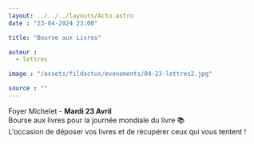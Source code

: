 ```yaml
---
layout: ../../../layouts/Actu.astro
date : "23-04-2024 23:00"

title: "Bourse aux Livres"

auteur :
  - lettres

image : "/assets/fildactus/evenements/04-23-lettres2.jpg"

source : ""
---
```


Foyer Michelet - __Mardi 23 Avril__  
Bourse aux livres pour la journée mondiale du livre 📚  
L'occasion de déposer vos livres et de récupérer ceux qui vous tentent !